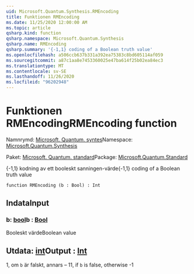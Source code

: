 ```yaml
---
uid: Microsoft.Quantum.Synthesis.RMEncoding
title: Funktionen RMEncoding
ms.date: 11/25/2020 12:00:00 AM
ms.topic: article
qsharp.kind: function
qsharp.namespace: Microsoft.Quantum.Synthesis
qsharp.name: RMEncoding
qsharp.summary: '{-1,1} coding of a Boolean truth value'
ms.openlocfilehash: a506ccb637b331a392ea75383c8bd605114af059
ms.sourcegitcommit: a87c1aa8e7453360025e47ba614f25b02ea84ec3
ms.translationtype: MT
ms.contentlocale: sv-SE
ms.lasthandoff: 11/26/2020
ms.locfileid: "96202948"
---
```

# <a name="rmencoding-function"></a><span data-ttu-id="14fb3-102">Funktionen RMEncoding</span><span class="sxs-lookup"><span data-stu-id="14fb3-102">RMEncoding function</span></span>

<span data-ttu-id="14fb3-103">Namnrymd: [Microsoft. Quantum. syntes](xref:Microsoft.Quantum.Synthesis)</span><span class="sxs-lookup"><span data-stu-id="14fb3-103">Namespace: [Microsoft.Quantum.Synthesis](xref:Microsoft.Quantum.Synthesis)</span></span>

<span data-ttu-id="14fb3-104">Paket: [Microsoft. Quantum. standard](https://nuget.org/packages/Microsoft.Quantum.Standard)</span><span class="sxs-lookup"><span data-stu-id="14fb3-104">Package: [Microsoft.Quantum.Standard](https://nuget.org/packages/Microsoft.Quantum.Standard)</span></span>


<span data-ttu-id="14fb3-105">{-1,1} kodning av ett booleskt sanningen-värde</span><span class="sxs-lookup"><span data-stu-id="14fb3-105">{-1,1} coding of a Boolean truth value</span></span>

```qsharp
function RMEncoding (b : Bool) : Int
```


## <a name="input"></a><span data-ttu-id="14fb3-106">Indata</span><span class="sxs-lookup"><span data-stu-id="14fb3-106">Input</span></span>

### <a name="b--bool"></a><span data-ttu-id="14fb3-107">b: [bool](xref:microsoft.quantum.lang-ref.bool)</span><span class="sxs-lookup"><span data-stu-id="14fb3-107">b : [Bool](xref:microsoft.quantum.lang-ref.bool)</span></span>

<span data-ttu-id="14fb3-108">Booleskt värde</span><span class="sxs-lookup"><span data-stu-id="14fb3-108">Boolean value</span></span>



## <a name="output--int"></a><span data-ttu-id="14fb3-109">Utdata: [int](xref:microsoft.quantum.lang-ref.int)</span><span class="sxs-lookup"><span data-stu-id="14fb3-109">Output : [Int](xref:microsoft.quantum.lang-ref.int)</span></span>

<span data-ttu-id="14fb3-110">1, om `b` är falskt, annars – 1</span><span class="sxs-lookup"><span data-stu-id="14fb3-110">1, if `b` is false, otherwise -1</span></span>